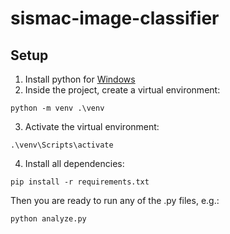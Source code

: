 # sismac-image-classifier

## Setup
1. Install python for [Windows](https://www.python.org/downloads/windows/)
2. Inside the project, create a virtual environment:
```
python -m venv .\venv
```
3. Activate the virtual environment:
```
.\venv\Scripts\activate
```
4. Install all dependencies:
```
pip install -r requirements.txt
```
Then you are ready to run any of the .py files, e.g.:
```
python analyze.py
```